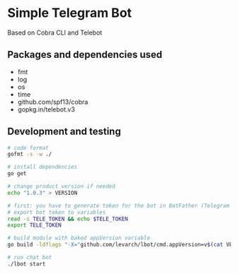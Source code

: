 # Simple Telegram Bot

Based on Cobra CLI and Telebot

## Packages and dependencies used

- fmt
- log
- os
- time
- github.com/spf13/cobra
- gopkg.in/telebot.v3

## Development and testing

```sh
# code format
gofmt -s -w ./

# install dependencies
go get

# change product version if needed 
echo "1.0.3" > VERSION

# first: you have to generate token for the bot in BotFather (Telegram messenger)
# export bot token to variables
read -s TELE_TOKEN && echo $TELE_TOKEN
export TELE_TOKEN

# build module with baked appVersion variable
go build -ldflags "-X="github.com/levarch/lbot/cmd.appVersion=v$(cat VERSION)

# run chat bot
./lbot start
```
